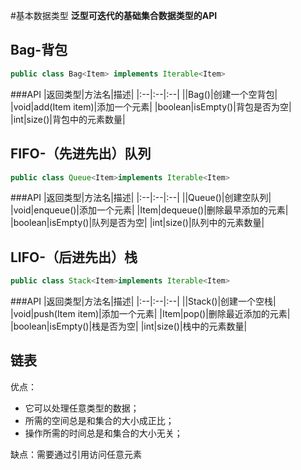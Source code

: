 #基本数据类型
**泛型可迭代的基础集合数据类型的API**
## Bag-背包
```java
public class Bag<Item> implements Iterable<Item>
```
###API
|返回类型|方法名|描述|
|:--|:--|:--|
||Bag()|创建一个空背包|
|void|add(Item item)|添加一个元素|
|boolean|isEmpty()|背包是否为空|
|int|size()|背包中的元素数量|

## FIFO-（先进先出）队列

```java
public class Queue<Item>implements Iterable<Item>
```
###API
|返回类型|方法名|描述|
|:--|:--|:--|
||Queue()|创建空队列|
|void|enqueue()|添加一个元素|
|Item|dequeue()|删除最早添加的元素|
|boolean|isEmpty()|队列是否为空|
|int|size()|队列中的元素数量|

## LIFO-（后进先出）栈
```java
public class Stack<Item>implements Iterable<Item>
```
###API
|返回类型|方法名|描述|
|:--|:--|:--|
||Stack()|创建一个空栈|
|void|push(Item item)|添加一个元素|
|Item|pop()|删除最近添加的元素|
|boolean|isEmpty()|栈是否为空|
|int|size()|栈中的元素数量|

## 链表
优点：
- 它可以处理任意类型的数据；
- 所需的空间总是和集合的大小成正比；
- 操作所需的时间总是和集合的大小无关；

缺点：需要通过引用访问任意元素
